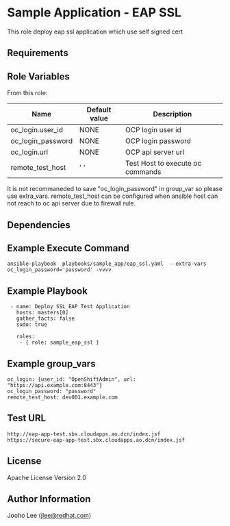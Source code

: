 Sample Application - EAP SSL
============

This role deploy eap ssl application which use self signed cert

Requirements
------------

Role Variables
--------------

From this role:

| Name                        | Default value                                 | Description                                                                 |
|-----------------------------|-----------------------------------------------|-----------------------------------------------------------------------------|
| oc_login.user_id            | NONE                                          | OCP login user id                                                           |
| oc_login_password           | NONE                                          | OCP login password                                                          |
| oc_login.url                | NONE                                          | OCP api server url                                                          |
| remote_test_host            | ' '                                           | Test Host to execute oc commands                                          |


It is not recommaneded to save "oc_login_password" in group_var so please use extra_vars.
remote_test_host can be configured when ansible host can not reach to oc api server due to firewall rule.

Dependencies
------------

Example Execute Command
-----------------------
```
ansible-playbook  playbooks/sample_app/eap_ssl.yaml  --extra-vars oc_login_password='password' -vvvv
```

Example Playbook
----------------

```
 - name: Deploy SSL EAP Test Application
   hosts: masters[0]
   gather_facts: false
   sudo: true

   roles:
    - { role: sample_eap_ssl }

```

Example group_vars
------------------
```
oc_login: {user_id: "OpenShiftAdmin", url: "https://api.example.com:8443"}
oc_login_password: "password"
remote_test_host: dev001.example.com
```
Test URL
--------
```
http://eap-app-test.sbx.cloudapps.ao.dcn/index.jsf
https://secure-eap-app-test.sbx.cloudapps.ao.dcn/index.jsf
```
License
-------

Apache License Version 2.0

Author Information
------------------

Jooho Lee (jlee@redhat.com)

